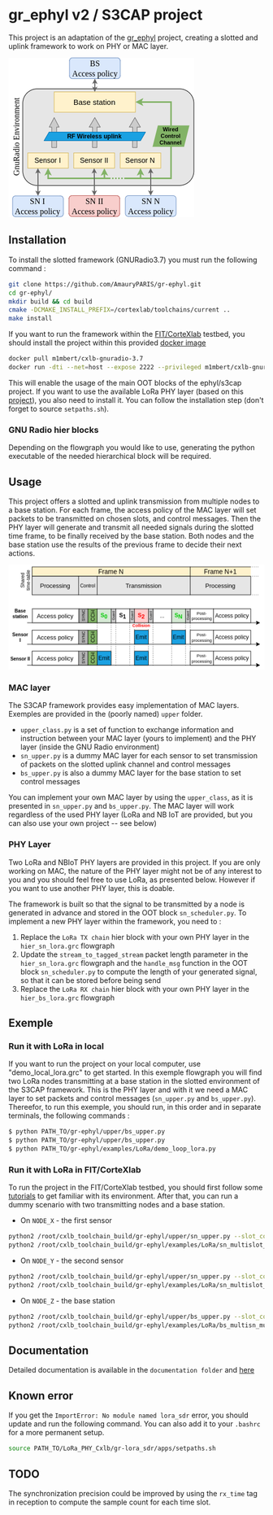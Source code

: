# gr_ephyl v2 / S3CAP project
This project is an adaptation of the [gr_ephyl](https://raweb.inria.fr/rapportsactivite/RA2019/maracas/uid47.html) project, creating a slotted and uplink framework to work on PHY or MAC layer.

![Flowgraph layout](png/ephyl_layout.png) 

## Installation
To install the slotted framework (GNURadio3.7) you must run the following command : 

```bash
git clone https://github.com/AmauryPARIS/gr-ephyl.git
cd gr-ephyl/
mkdir build && cd build
cmake -DCMAKE_INSTALL_PREFIX=/cortexlab/toolchains/current ..
make install
```

If you want to run the framework within the [FIT/CorteXlab](https://wiki.cortexlab.fr/doku.php) testbed, you should install the project within this provided [docker image](https://hub.docker.com/r/m1mbert/cxlb-gnuradio-3.7)
```bash
docker pull m1mbert/cxlb-gnuradio-3.7
docker run -dti --net=host --expose 2222 --privileged m1mbert/cxlb-gnuradio-3.7:1.0
```

This will enable the usage of the main OOT blocks of the ephyl/s3cap project. If you want to use the available LoRa PHY layer (based on this [project](https://github.com/AmauryPARIS/LoRa_PHY_Cxlb)), you also need to install it. You can follow the installation step (don't forget to source `setpaths.sh`). 

### GNU Radio hier blocks
Depending on the flowgraph you would like to use, generating the python executable of the needed hierarchical block will be required. 

## Usage 
This project offers a slotted and uplink transmission from multiple nodes to a base station. For each frame, the access policy of the MAC layer will set packets to be transmitted on chosen slots, and control messages. Then the PHY layer will generate and transmit all needed signals during the slotted time frame, to be finally received by the base station. Both nodes and the base station use the results of the previous frame to decide their next actions.   

![Flowgraph layout](png/ephyl_timetable.png) 

### MAC layer
The S3CAP framework provides easy implementation of MAC layers. Exemples are provided in the (poorly named) `upper` folder. 
- `upper_class.py` is a set of function to exchange information and instruction between your MAC layer (yours to implement) and the PHY layer (inside the GNU Radio environment)
- `sn_upper.py` is a dummy MAC layer for each sensor to set transmission of packets on the slotted uplink channel and control messages
- `bs_upper.py` is also a dummy MAC layer for the base station to set control messages

You can implement your own MAC layer by using the `upper_class`, as it is presented in `sn_upper.py` and `bs_upper.py`. The MAC layer will work regardless of the used PHY layer (LoRa and NB IoT are provided, but you can also use your own project -- see below)

### PHY Layer 
Two LoRa and NBIoT PHY layers are provided in this project. If you are only working on MAC, the nature of the PHY layer might not be of any interest to you and you should feel free to use LoRa, as presented below. However if you want to use another PHY layer, this is doable. 

The framework is built so that the signal to be transmitted by a node is generated in advance and stored in the OOT block `sn_scheduler.py`. To implement a new PHY layer within the framework, you need to :
1. Replace the `LoRa TX chain` hier block with your own PHY layer in the `hier_sn_lora.grc` flowgraph
2. Update the `stream_to_tagged_stream` packet length parameter in the `hier_sn_lora.grc` flowgraph and the `handle_msg` function in the OOT block `sn_scheduler.py` to compute the length of your generated signal, so that it can be stored before being send
3. Replace the `LoRa RX chain` hier block with your own PHY layer in the `hier_bs_lora.grc` flowgraph

## Exemple

### Run it with LoRa in local

If you want to run the project on your local computer, use "demo_local_lora.grc" to get started. In this exemple flowgraph you will find two LoRa nodes transmitting at a base station in the slotted environment of the S3CAP framework. This is the PHY layer and with it we need a MAC layer to set packets and control messages (`sn_upper.py` and `bs_upper.py`). Thereefor, to run this exemple, you should run, in this order and in separate terminals, the following commands : 

```bash
$ python PATH_TO/gr-ephyl/upper/bs_upper.py
$ python PATH_TO/gr-ephyl/upper/bs_upper.py
$ python PATH_TO/gr-ephyl/examples/LoRa/demo_loop_lora.py
```

### Run it with LoRa in FIT/CorteXlab 

To run the project in the FIT/CorteXlab testbed, you should first follow some [tutorials](https://wiki.cortexlab.fr/doku.php?id=tutorials) to get familiar with its environment. After that, you can run a dummy scenario with two transmitting nodes and a base station.

- On `NODE_X` - the first sensor
```bash
python2 /root/cxlb_toolchain_build/gr-ephyl/upper/sn_upper.py --slot_count=4 &
python2 /root/cxlb_toolchain_build/gr-ephyl/examples/LoRa/sn_multislot_dyn_ephyl_lora.py --sn-id=A --ip-bs-addr=NODE_Z --S=4
```
- On `NODE_Y` - the second sensor
```bash
python2 /root/cxlb_toolchain_build/gr-ephyl/upper/sn_upper.py --slot_count=4 &
python2 /root/cxlb_toolchain_build/gr-ephyl/examples/LoRa/sn_multislot_dyn_ephyl_lora.py --sn-id=B --ip-bs-addr=NODE_Z --S=4
```
- On `NODE_Z` - the base station
```bash
python2 /root/cxlb_toolchain_build/gr-ephyl/upper/bs_upper.py --slot_count=4 &
python2 /root/cxlb_toolchain_build/gr-ephyl/examples/LoRa/bs_multisn_multislot_dyn_ephyl_lora.py --sn-1-ip-addr=NODE_X --sn-2-ip-addr=NODE_Y --S=4
```

## Documentation 
Detailed documentation is available in the `documentation folder` and [here](https://hal.inria.fr/hal-03876369)

## Known error

If you get the `ImportError: No module named lora_sdr` error, you should update and run the following command. You can also add it to your `.bashrc` for a more permanent setup. 
```bash
source PATH_TO/LoRa_PHY_Cxlb/gr-lora_sdr/apps/setpaths.sh
```

## TODO 
The synchronization precision could be improved by using the `rx_time` tag in reception to compute the sample count for each time slot.



